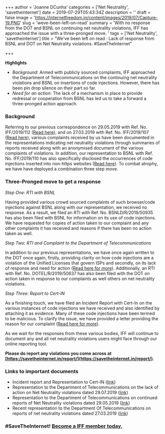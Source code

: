 +++
author = 'Joanne DCunha'
categories = ['Net Neutrality', 'savetheinternet']
date = 2019-07-29T05:43:34Z
description = ''
draft = false
image = 'https://internetfreedom.in/content/images/2019/07/Capture-19.PNG'
slug = 'weve-been-left-on-read'
summary = 'With no response from the DOT and BSNL on continuing net neutrality violations, IFF has approached the issue with a three-pronged move.  '
tags = ['Net Neutrality', 'savetheinternet']
title = "We've been left on read : Lack of response from BSNL and DOT on Net Neutrality violations. #SaveTheInternet"

+++


**Highlights**

* _Background:_ Armed with publicly sourced complaints, IFF approached the Department of Telecommunications on the continuing net neutrality violations and BSNL on insertions of code injections. However, there has been pin drop silence on their part so far.
* _Need for an action_:  The lack of a mechanism in place to provide redressal or cooperation from BSNL has led us to take a forward a three-pronged action approach.

### Background

Referring to our previous correspondence on 29.05.2019 with Ref. No. IFF/2019/112 ([Read here](https://drive.google.com/file/d/1seyH554MRserRW7N_xyi3KUeYL6ywbrL/view)), and on 27.03.2019 with Ref. No. IFF/2019/107 ([Read here](https://drive.google.com/file/d/1wS1gUa0nl3YLM2Tlhjpej8l97cZan-yZ/view)), various complaints received by us have been documented in the representations indicating net neutrality violations through summaries of reports received along with an anonymised document of the various complaints of violations. In addition, our representation to BSNL with Ref. No. IFF/2019/110 has also specifically disclosed the occurrences of code injections inserted into non-https websites ([Read here](https://drive.google.com/open?id=1q7aFOmqCOzvRaoifMheTOE16AdRTmI-b)). To combat atrophy, we have have deployed a combination three step move.

### Three-Pronged move to get a response

_Step One: RTI with BSNL_

Having provided various crowd sourced complaints of such browser/code injections against BSNL along with our representation, we received no response. As a result, we filed an RTI with Ref. No. BSNLD/R/2019/50935 has also been filed with BSNL for information on its use of code injections. We have requested for copies of action taken to our complaint and any other complaints it has received and reasons if there has been no action taken as well.

_Step Two: RTI and Complaint to the Department of Telecommunications_ 

In addition to our previous representations, we have once again written to the DOT once again, firstly, providing clarity on how code injections are a violation of  the Unified Licenses that govern ISPs and secondly, on its lack of response and need for action ([Read here for more](https://drive.google.com/file/d/1g0BFsoN-E1ptHxzMLCa7Qk5Z5Knve8F7/view?usp=sharing)). Additionally, an RTI with Ref. No. DOTEL/R/2019/50637 has also been filed with the DOT on action taken in response to our complaints as well others on net neutrality violations.

_Step Three: Report to Cert-IN_

As a finishing touch, we have filed an Incident Report with Cert-In on the various instances of code injections we have received and also identified by attaching it as evidence. Many of these code injections have been termed to be malicious.  To clarify the issue, we have provided a letter providing the reason for our complaint ([Read here for more](https://drive.google.com/file/d/11FXCBEPN7c8orj5O6B8uMHDQUak3k7Tp/view?usp=sharing)).

As we wait for the responses from these various bodies, IFF will continue to document any and all net neutrality violations users might face through our online reporting tool.

**Please do report any violations you come across at [https://savetheinternet.in/report/](https://savetheinternet.in/report/).**

### **Links to important documents**

* Incident report and Representation to Cert-IN ([link](https://drive.google.com/file/d/11FXCBEPN7c8orj5O6B8uMHDQUak3k7Tp/view?usp=sharing))
* Representation to the Department of Telecommunications on the lack of action on Net Neutrality violations dated 29.07.2019 ([link](https://drive.google.com/file/d/1g0BFsoN-E1ptHxzMLCa7Qk5Z5Knve8F7/view))
* Representation to the Department of Telecommunications on continued reports of Net Neutrality violations dated 29.05.2019 ([link](https://drive.google.com/file/d/1seyH554MRserRW7N_xyi3KUeYL6ywbrL/view?usp=sharing))
* Recent representation to the Department Of Telecommunications on reports of net neutrality violations dated 27.03.2019 ([link](https://drive.google.com/file/d/1wS1gUa0nl3YLM2Tlhjpej8l97cZan-yZ/view))

### #SaveTheInternet! [Become a IFF member today.](https://internetfreedom.in/donate/)

